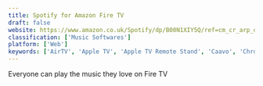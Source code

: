 ```yaml
---
title: Spotify for Amazon Fire TV
draft: false 
website: https://www.amazon.co.uk/Spotify/dp/B00N1XIY5Q/ref=cm_cr_arp_d_product_top
classification: ['Music Softwares']
platform: ['Web']
keywords: ['AirTV', 'Apple TV', 'Apple TV Remote Stand', 'Caavo', 'Chromecast', 'Livestream', 'NVIDIA Shield TV', 'Plex for Alexa', 'Roku TV', 'ShaChat', 'Socialcam', 'VLC for Apple TV', 'Watchup for Apple TV', 'YouNow', 'rok tv', 'tvOS 12']
---
```

Everyone can play the music they love on Fire TV